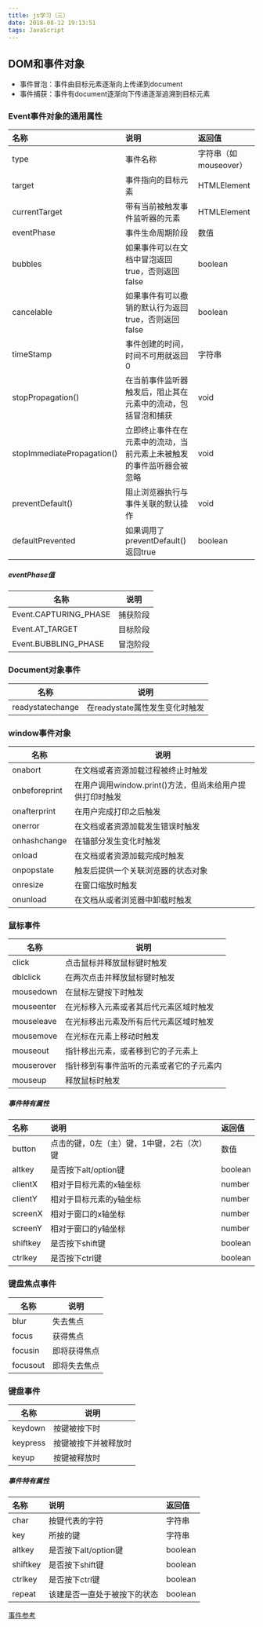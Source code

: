 ```yaml
---
title: js学习（三）
date: 2018-08-12 19:13:51
tags: JavaScript
---
```


## DOM和事件对象

+ 事件冒泡：事件由目标元素逐渐向上传递到document
+ 事件捕获：事件有document逐渐向下传递逐渐追溯到目标元素

### Event事件对象的通用属性

| 名称 | 说明 | 返回值
|:-----|:-----|:----|
| type | 事件名称 | 字符串（如mouseover）
| target | 事件指向的目标元素 | HTMLElement
| currentTarget | 带有当前被触发事件监听器的元素 | HTMLElement
| eventPhase | 事件生命周期阶段 | 数值
| bubbles | 如果事件可以在文档中冒泡返回true，否则返回false | boolean
| cancelable | 如果事件有可以撤销的默认行为返回true，否则返回false | boolean
| timeStamp | 事件创建的时间，时间不可用就返回0 | 字符串
| stopPropagation() | 在当前事件监听器触发后，阻止其在元素中的流动，包括冒泡和捕获 | void
| stopImmediatePropagation() | 立即终止事件在在元素中的流动，当前元素上未被触发的事件监听器会被忽略 | void
| preventDefault() | 阻止浏览器执行与事件关联的默认操作 | void
| defaultPrevented | 如果调用了preventDefault()返回true | boolean

##### eventPhase值

| 名称 | 说明
|------|-----
| Event.CAPTURING_PHASE | 捕获阶段
| Event.AT_TARGET | 目标阶段
| Event.BUBBLING_PHASE | 冒泡阶段

### Document对象事件

| 名称 | 说明
|----|-----
| readystatechange | 在readystate属性发生变化时触发

### window事件对象

| 名称 | 说明
|------|-----
| onabort | 在文档或者资源加载过程被终止时触发
| onbeforeprint | 在用户调用window.print()方法，但尚未给用户提供打印时触发
| onafterprint | 在用户完成打印之后触发
| onerror | 在文档或者资源加载发生错误时触发
| onhashchange | 在锚部分发生变化时触发
| onload | 在文档或者资源加载完成时触发
| onpopstate | 触发后提供一个关联浏览器的状态对象
| onresize | 在窗口缩放时触发
| onunload | 在文档从或者浏览器中卸载时触发

### 鼠标事件

| 名称 | 说明
|---------|------
| click | 点击鼠标并释放鼠标键时触发
| dblclick | 在两次点击并释放鼠标键时触发
| mousedown | 在鼠标左键按下时触发
| mouseenter | 在光标移入元素或者其后代元素区域时触发
| mouseleave | 在光标移出元素及所有后代元素区域时触发
| mousemove | 在光标在元素上移动时触发
| mouseout | 指针移出元素，或者移到它的子元素上
| mouserover | 指针移到有事件监听的元素或者它的子元素内
| mouseup | 释放鼠标时触发

##### 事件特有属性

| 名称 | 说明 | 返回值
|:-----|:-----|:----
| button | 点击的键，0左（主）键，1中键，2右（次）键 | 数值
| altkey | 是否按下alt/option键 | boolean
| clientX | 相对于目标元素的x轴坐标 | number
| clientY | 相对于目标元素的y轴坐标 | number
| screenX | 相对于窗口的x轴坐标 | number
| screenY | 相对于窗口的y轴坐标 | number
| shiftkey | 是否按下shift键 | boolean
| ctrlkey | 是否按下ctrl键 | boolean

### 键盘焦点事件

| 名称 | 说明
|------ |------
| blur | 失去焦点
| focus | 获得焦点
| focusin | 即将获得焦点
| focusout | 即将失去焦点

### 键盘事件

| 名称 | 说明
|------|--------
| keydown | 按键被按下时
| keypress | 按键被按下并被释放时
| keyup | 按键被释放时


##### 事件特有属性

| 名称 | 说明 | 返回值
|:-----|:-----|:----
| char | 按键代表的字符 | 字符串
| key | 所按的键 | 字符串
| altkey | 是否按下alt/option键 | boolean
| shiftkey | 是否按下shift键 | boolean
| ctrlkey | 是否按下ctrl键 | boolean
| repeat | 该建是否一直处于被按下的状态 | boolean

[事件参考](https://developer.mozilla.org/zh-CN/docs/Web/Events)